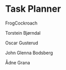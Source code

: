 # Task Planner

FrogCockroach

Torstein Bjørndal 

Oscar Gusterud 

John Glenna Bodsberg 

Ådne Grana 

